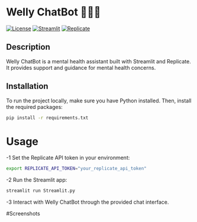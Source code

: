 # Welly ChatBot 🧑🏽‍⚕️

[![License](https://img.shields.io/badge/license-MIT-blue.svg)](LICENSE)
[![Streamlit](https://img.shields.io/badge/built%20with-Streamlit-brightgreen)](https://www.streamlit.io/)
[![Replicate](https://img.shields.io/badge/Powered%20by-Replicate-ff69b4)](https://replicate.ai/)

## Description

Welly ChatBot is a mental health assistant built with Streamlit and Replicate. It provides support and guidance for mental health concerns.

## Installation

To run the project locally, make sure you have Python installed. Then, install the required packages:

```bash
pip install -r requirements.txt
```
# Usage
-1 Set the Replicate API token in your environment:

```bash
export REPLICATE_API_TOKEN="your_replicate_api_token"
```
-2 Run the Streamlit app:

```bash
streamlit run Streamlit.py
```
-3 Interact with Welly ChatBot through the provided chat interface.

#Screenshots
